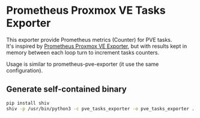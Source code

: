 # Prometheus Proxmox VE Tasks Exporter

This exporter provide Prometheus metrics (Counter) for PVE tasks.  
It's inspired by [Prometheus Proxmox VE Exporter](https://github.com/prometheus-pve/prometheus-pve-exporter), but with results kept in memory between each loop turn to increment tasks counters.

Usage is similar to prometheus-pve-exporter (it use the same configuration).

## Generate self-contained binary

```bash
pip install shiv
shiv -p /usr/bin/python3 -c pve_tasks_exporter -o pve_tasks_exporter .
```
